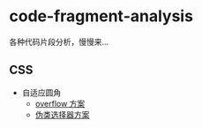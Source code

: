 # code-fragment-analysis

各种代码片段分析，慢慢来...

## CSS

- 自适应圆角
  - [overflow 方案](https://code-fragment-analysis.vercel.app/CSS/%E8%87%AA%E9%80%82%E5%BA%94%E5%9C%86%E8%A7%92/overflow.html)
  - [伪类选择器方案](https://code-fragment-analysis.vercel.app/CSS/%E8%87%AA%E9%80%82%E5%BA%94%E5%9C%86%E8%A7%92/pseudo-classes.html)
